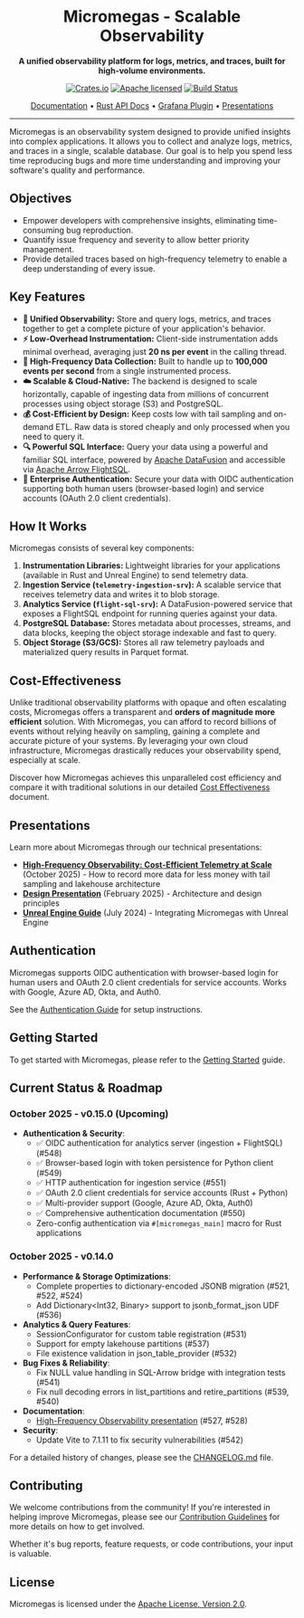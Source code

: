 <p align="center">
  <!-- <img src="path/to/logo.png" alt="Micromegas Logo" width="200"/> -->
  <h1 align="center">Micromegas - Scalable Observability</h1>
</p>

<p align="center">
  <strong>A unified observability platform for logs, metrics, and traces, built for high-volume environments.</strong>
</p>

<p align="center">
  <a href="https://crates.io/crates/micromegas"><img src="https://img.shields.io/crates/v/micromegas.svg" alt="Crates.io"></a>
  <a href="https://github.com/madesroches/micromegas/blob/main/LICENSE"><img src="https://img.shields.io/badge/license-Apache%20v2-blue.svg" alt="Apache licensed"></a>
  <a href="https://github.com/madesroches/micromegas/actions?query=branch%3Amain"><img src="https://github.com/madesroches/micromegas/actions/workflows/rust.yml/badge.svg" alt="Build Status"></a>
</p>

<p align="center">
  <a href="https://madesroches.github.io/micromegas/docs/">Documentation</a> •
  <a href="https://madesroches.github.io/micromegas/rustdoc/micromegas/">Rust API Docs</a> •
  <a href="https://github.com/madesroches/grafana-micromegas-datasource/">Grafana Plugin</a> •
  <a href="#presentations">Presentations</a>
</p>

---

Micromegas is an observability system designed to provide unified insights into complex applications. It allows you to collect and analyze logs, metrics, and traces in a single, scalable database. Our goal is to help you spend less time reproducing bugs and more time understanding and improving your software's quality and performance.

## Objectives

*   Empower developers with comprehensive insights, eliminating time-consuming bug reproduction.
*   Quantify issue frequency and severity to allow better priority management.
*   Provide detailed traces based on high-frequency telemetry to enable a deep understanding of every issue.

## Key Features

*   **🚀 Unified Observability:** Store and query logs, metrics, and traces together to get a complete picture of your application's behavior.
*   **⚡ Low-Overhead Instrumentation:** Client-side instrumentation adds minimal overhead, averaging just **20 ns per event** in the calling thread.
*   **🌊 High-Frequency Data Collection:** Built to handle up to **100,000 events per second** from a single instrumented process.
*   **☁️ Scalable & Cloud-Native:** The backend is designed to scale horizontally, capable of ingesting data from millions of concurrent processes using object storage (S3) and PostgreSQL.
*   **💰 Cost-Efficient by Design:** Keep costs low with tail sampling and on-demand ETL. Raw data is stored cheaply and only processed when you need to query it.
*   **🔍 Powerful SQL Interface:** Query your data using a powerful and familiar SQL interface, powered by [Apache DataFusion](https://arrow.apache.org/datafusion/) and accessible via [Apache Arrow FlightSQL](https://arrow.apache.org/blog/2022/02/16/introducing-arrow-flight-sql/).
*   **🔐 Enterprise Authentication:** Secure your data with OIDC authentication supporting both human users (browser-based login) and service accounts (OAuth 2.0 client credentials).

## How It Works

Micromegas consists of several key components:

1.  **Instrumentation Libraries:** Lightweight libraries for your applications (available in Rust and Unreal Engine) to send telemetry data.
2.  **Ingestion Service (`telemetry-ingestion-srv`):** A scalable service that receives telemetry data and writes it to blob storage.
3.  **Analytics Service (`flight-sql-srv`):** A DataFusion-powered service that exposes a FlightSQL endpoint for running queries against your data.
4.  **PostgreSQL Database:** Stores metadata about processes, streams, and data blocks, keeping the object storage indexable and fast to query.
5.  **Object Storage (S3/GCS):** Stores all raw telemetry payloads and materialized query results in Parquet format.

## Cost-Effectiveness

Unlike traditional observability platforms with opaque and often escalating costs, Micromegas offers a transparent and **orders of magnitude more efficient** solution. With Micromegas, you can afford to record billions of events without relying heavily on sampling, gaining a complete and accurate picture of your systems. By leveraging your own cloud infrastructure, Micromegas drastically reduces your observability spend, especially at scale.

Discover how Micromegas achieves this unparalleled cost efficiency and compare it with traditional solutions in our detailed [Cost Effectiveness](https://madesroches.github.io/micromegas/docs/cost-effectiveness/) document.

## Presentations

Learn more about Micromegas through our technical presentations:

- **[High-Frequency Observability: Cost-Efficient Telemetry at Scale](https://madesroches.github.io/micromegas/high-frequency-observability/)** (October 2025) - How to record more data for less money with tail sampling and lakehouse architecture
- **[Design Presentation](https://madesroches.github.io/micromegas/doc/design-presentation/design.html)** (February 2025) - Architecture and design principles
- **[Unreal Engine Guide](https://madesroches.github.io/micromegas/doc/unreal-observability/unreal-observability.html)** (July 2024) - Integrating Micromegas with Unreal Engine

## Authentication

Micromegas supports OIDC authentication with browser-based login for human users and OAuth 2.0 client credentials for service accounts. Works with Google, Azure AD, Okta, and Auth0.

See the [Authentication Guide](https://madesroches.github.io/micromegas/docs/admin-guide/#authentication) for setup instructions.

## Getting Started

To get started with Micromegas, please refer to the [Getting Started](https://madesroches.github.io/micromegas/docs/getting-started/) guide.


## Current Status & Roadmap

### October 2025 - v0.15.0 (Upcoming)
* **Authentication & Security**:
  - ✅ OIDC authentication for analytics server (ingestion + FlightSQL) (#548)
  - ✅ Browser-based login with token persistence for Python client (#549)
  - ✅ HTTP authentication for ingestion service (#551)
  - ✅ OAuth 2.0 client credentials for service accounts (Rust + Python)
  - ✅ Multi-provider support (Google, Azure AD, Okta, Auth0)
  - ✅ Comprehensive authentication documentation (#550)
  - Zero-config authentication via `#[micromegas_main]` macro for Rust applications

### October 2025 - v0.14.0
* **Performance & Storage Optimizations**:
  - Complete properties to dictionary-encoded JSONB migration (#521, #522, #524)
  - Add Dictionary<Int32, Binary> support to jsonb_format_json UDF (#536)
* **Analytics & Query Features**:
  - SessionConfigurator for custom table registration (#531)
  - Support for empty lakehouse partitions (#537)
  - File existence validation in json_table_provider (#532)
* **Bug Fixes & Reliability**:
  - Fix NULL value handling in SQL-Arrow bridge with integration tests (#541)
  - Fix null decoding errors in list_partitions and retire_partitions (#539, #540)
* **Documentation**:
  - [High-Frequency Observability presentation](https://madesroches.github.io/micromegas/high-frequency-observability/) (#527, #528)
* **Security**:
  - Update Vite to 7.1.11 to fix security vulnerabilities (#542)

For a detailed history of changes, please see the [CHANGELOG.md](./CHANGELOG.md) file.

## Contributing

We welcome contributions from the community! If you're interested in helping improve Micromegas, please see our [Contribution Guidelines](https://madesroches.github.io/micromegas/docs/contributing/) for more details on how to get involved.

Whether it's bug reports, feature requests, or code contributions, your input is valuable.

## License

Micromegas is licensed under the [Apache License, Version 2.0](./LICENSE).
